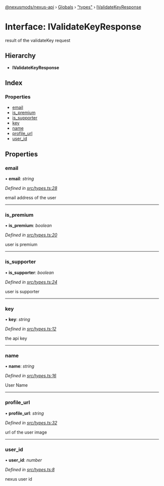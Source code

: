 [@nexusmods/nexus-api](../README.md) › [Globals](../globals.md) › ["types"](../modules/_types_.md) › [IValidateKeyResponse](_types_.ivalidatekeyresponse.md)

# Interface: IValidateKeyResponse

result of the validateKey request

## Hierarchy

* **IValidateKeyResponse**

## Index

### Properties

* [email](_types_.ivalidatekeyresponse.md#email)
* [is_premium](_types_.ivalidatekeyresponse.md#is_premium)
* [is_supporter](_types_.ivalidatekeyresponse.md#is_supporter)
* [key](_types_.ivalidatekeyresponse.md#key)
* [name](_types_.ivalidatekeyresponse.md#name)
* [profile_url](_types_.ivalidatekeyresponse.md#profile_url)
* [user_id](_types_.ivalidatekeyresponse.md#user_id)

## Properties

###  email

• **email**: *string*

*Defined in [src/types.ts:28](https://github.com/Nexus-Mods/node-nexus-api/blob/master/src/types.ts#L28)*

email address of the user

___

###  is_premium

• **is_premium**: *boolean*

*Defined in [src/types.ts:20](https://github.com/Nexus-Mods/node-nexus-api/blob/master/src/types.ts#L20)*

user is premium

___

###  is_supporter

• **is_supporter**: *boolean*

*Defined in [src/types.ts:24](https://github.com/Nexus-Mods/node-nexus-api/blob/master/src/types.ts#L24)*

user is supporter

___

###  key

• **key**: *string*

*Defined in [src/types.ts:12](https://github.com/Nexus-Mods/node-nexus-api/blob/master/src/types.ts#L12)*

the api key

___

###  name

• **name**: *string*

*Defined in [src/types.ts:16](https://github.com/Nexus-Mods/node-nexus-api/blob/master/src/types.ts#L16)*

User Name

___

###  profile_url

• **profile_url**: *string*

*Defined in [src/types.ts:32](https://github.com/Nexus-Mods/node-nexus-api/blob/master/src/types.ts#L32)*

url of the user image

___

###  user_id

• **user_id**: *number*

*Defined in [src/types.ts:8](https://github.com/Nexus-Mods/node-nexus-api/blob/master/src/types.ts#L8)*

nexus user id

